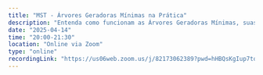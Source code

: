 ```yaml
---
title: "MST - Árvores Geradoras Mínimas na Prática"
description: "Entenda como funcionam as Árvores Geradoras Mínimas, suas aplicações no mundo real e os principais algoritmos como Kruskal e Prim."
date: "2025-04-14"
time: "20:00-21:30"
location: "Online via Zoom"
type: "online"
recordingLink: "https://us06web.zoom.us/j/82173062389?pwd=hHBQsKgIup7tqHe0OeFhyToEzXJcko.1"
---
```

